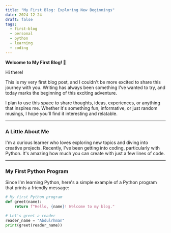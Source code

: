 ```yaml
---
title: "My First Blog: Exploring New Beginnings"
date: 2024-12-24
draft: false
tags:
  - first-blog
  - personal
  - python
  - learning
  - coding
---
```


**Welcome to My First Blog! 🎉**

Hi there!

This is my very first blog post, and I couldn't be more excited to share this journey with you. Writing has always been something I've wanted to try, and today marks the beginning of this exciting adventure.

I plan to use this space to share thoughts, ideas, experiences, or anything that inspires me. Whether it's something fun, informative, or just random musings, I hope you'll find it interesting and relatable.

---

### A Little About Me  

I'm a curious learner who loves exploring new topics and diving into creative projects. Recently, I've been getting into coding, particularly with Python. It's amazing how much you can create with just a few lines of code.  

---

### My First Python Program  

Since I'm learning Python, here's a simple example of a Python program that prints a friendly message:  

```python
# My first Python program
def greet(name):
    return f"Hello, {name}! Welcome to my blog."

# Let's greet a reader
reader_name = "Abdulrhman"
print(greet(reader_name))
```
